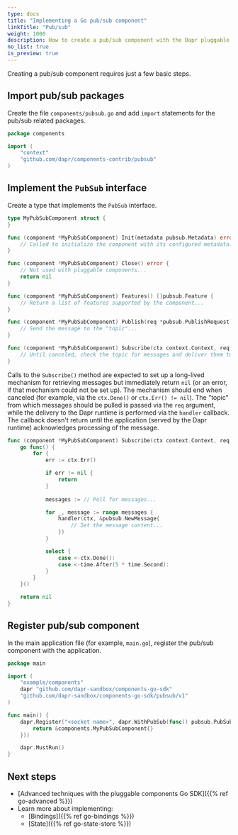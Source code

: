 ```yaml
---
type: docs
title: "Implementing a Go pub/sub component"
linkTitle: "Pub/sub"
weight: 1000
description: How to create a pub/sub component with the Dapr pluggable components Go SDK
no_list: true
is_preview: true
---
```


Creating a pub/sub component requires just a few basic steps.

## Import pub/sub packages

Create the file `components/pubsub.go` and add `import` statements for the pub/sub related packages.

```go
package components

import (
	"context"
	"github.com/dapr/components-contrib/pubsub"
)
```

## Implement the `PubSub` interface

Create a type that implements the `PubSub` interface.

```go
type MyPubSubComponent struct {
}

func (component *MyPubSubComponent) Init(metadata pubsub.Metadata) error {
	// Called to initialize the component with its configured metadata...
}

func (component *MyPubSubComponent) Close() error {
    // Not used with pluggable components...
	return nil
}

func (component *MyPubSubComponent) Features() []pubsub.Feature {
	// Return a list of features supported by the component...
}

func (component *MyPubSubComponent) Publish(req *pubsub.PublishRequest) error {
	// Send the message to the "topic"...
}

func (component *MyPubSubComponent) Subscribe(ctx context.Context, req pubsub.SubscribeRequest, handler pubsub.Handler) error {
	// Until canceled, check the topic for messages and deliver them to the Dapr runtime...
}
```

Calls to the `Subscribe()` method are expected to set up a long-lived mechanism for retrieving messages but immediately return `nil` (or an error, if that mechanism could not be set up). The mechanism should end when canceled (for example, via the `ctx.Done()` or `ctx.Err() != nil`). The "topic" from which messages should be pulled is passed via the `req` argument, while the delivery to the Dapr runtime is performed via the `handler` callback. The callback doesn't return until the application (served by the Dapr runtime) acknowledges processing of the message.

```go
func (component *MyPubSubComponent) Subscribe(ctx context.Context, req pubsub.SubscribeRequest, handler pubsub.Handler) error {
	go func() {
		for {
			err := ctx.Err()

			if err != nil {
				return
			}
	
			messages := // Poll for messages...

            for _, message := range messages {
                handler(ctx, &pubsub.NewMessage{
                    // Set the message content...
                })
            }

			select {
				case <-ctx.Done():
				case <-time.After(5 * time.Second):
			} 
		}
	}()

	return nil
}
```

## Register pub/sub component

In the main application file (for example, `main.go`), register the pub/sub component with the application.

```go
package main

import (
	"example/components"
	dapr "github.com/dapr-sandbox/components-go-sdk"
	"github.com/dapr-sandbox/components-go-sdk/pubsub/v1"
)

func main() {
	dapr.Register("<socket name>", dapr.WithPubSub(func() pubsub.PubSub {
		return &components.MyPubSubComponent{}
	}))

	dapr.MustRun()
}
```

## Next steps
- [Advanced techniques with the pluggable components Go SDK]({{% ref go-advanced %}})
- Learn more about implementing:
  - [Bindings]({{% ref go-bindings %}})
  - [State]({{% ref go-state-store %}})
